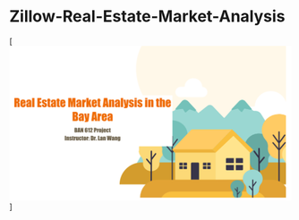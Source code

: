 # Zillow-Real-Estate-Market-Analysis
[![Project Name](https://github.com/pbhople/Zillow-Real-Estate-Market-Analysis/blob/main/1.png)]
